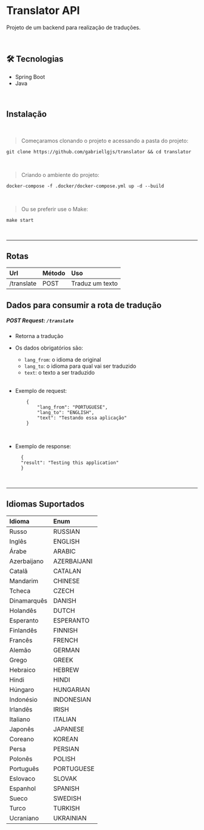 # Translator API

Projeto de um backend para realização de traduções.

<br/>

## 🛠 Tecnologias

- Spring Boot
- Java

<br/>

## Instalação
<br/>

> Começaramos clonando o projeto e acessando a pasta do projeto:
```
git clone https://github.com/gabriellgjs/translator && cd translator
```

<br/>

>Criando o ambiente do projeto:
```
docker-compose -f .docker/docker-compose.yml up -d --build
```
<br/>

>Ou se preferir use o Make:
```
make start
```

<br/>

---
## Rotas
| Url                               | Método | Uso             |
| :---------------------------------|:-------|:----------------|
| /translate                            | POST   | Traduz um texto |

## Dados para consumir a rota de tradução

##### *POST* Request: `/translate`

- Retorna  a tradução
- Os dados obrigatórios são:
    * `lang_from`: o idioma de original
    * `lang_to`: o idioma para qual vai ser traduzido
    * `text`: o texto a ser traduzido
  
  <br/>

- Exemplo de request:

    ```
        {
            "lang_from": "PORTUGUESE",
            "lang_to": "ENGLISH",
            "text": "Testando essa aplicação"
        }
    ```

  <br/>

- Exemplo de response:
  ```
    {
    "result": "Testing this application"
    }
  ```

<br/>

---
## Idiomas Suportados
| Idioma      | Enum             |
|:------------|:-----------------|
| Russo       | RUSSIAN          |
| Inglês      | ENGLISH          |
| Árabe       | ARABIC           |
| Azerbaijano | AZERBAIJANI      |
| Catalã      | CATALAN          |
| Mandarim    | CHINESE          |
| Tcheca      | CZECH            |
| Dinamarquês | DANISH           |
| Holandês    | DUTCH            |
| Esperanto   | ESPERANTO        |
| Finlandês   | FINNISH          |
| Francês     | FRENCH           |
| Alemão      | GERMAN           |
| Grego       | GREEK            |
| Hebraico    | HEBREW           |
| Hindi       | HINDI            |
| Húngaro     | HUNGARIAN        |
| Indonésio   | INDONESIAN       |
| Irlandês    | IRISH            |
| Italiano    | ITALIAN          |
| Japonês     | JAPANESE         |
| Coreano     | KOREAN           |
| Persa       | PERSIAN          |
| Polonês     | POLISH           |
| Português   | PORTUGUESE       |
| Eslovaco    | SLOVAK           |
| Espanhol    | SPANISH          |
| Sueco       | SWEDISH          |
| Turco       | TURKISH          |
| Ucraniano   | UKRAINIAN        |

<br/>

